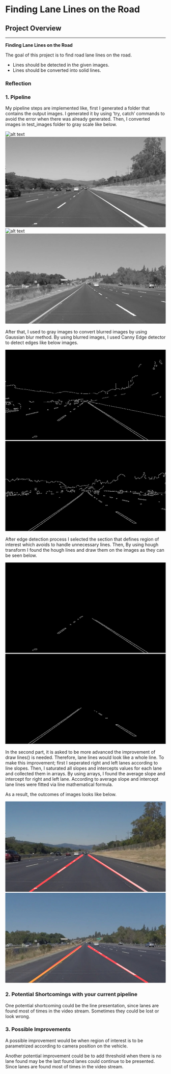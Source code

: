 # **Finding Lane Lines on the Road** 

## Project Overview
---

**Finding Lane Lines on the Road**

The goal of this project is to find road lane lines on the road. 
* Lines should be detected in the given images.
* Lines should be converted into solid lines.

[//]: # (Image References)
[image1]:  ./test_images/solidWhiteRight.jpg "Solid White Right"
[image2]: ./test_images/solidWhiteCurve.jpg "Solid White Curve"
[image3]: ./test_images/solidYellowCurve2.jpg "Solid Yellow Curve 2"
[image4]: ./test_images/solidYellowLeft.jpg "Solid Yellow Left"
[image5]: ./test_images/whiteCarLaneSwitch.jpg "White Car Lane Switch"
[image6]: ./test_images/solidYellowCurve.jpg "Solid Yellow Curve"
[image10]: ./examples/gray_solidWhiteRight.jpg "Solid White Right in Gray Scale"
[image20]: ./examples/gray_solidWhiteCurve.jpg "Solid White Curve in Gray Scale"
[image30]: ./examples/gray_solidYellowCurve2.jpg "Solid Yellow Curve 2 in Gray Scale"
[image40]: ./examples/gray_solidYellowLeft.jpg "Solid Yellow Leftin Gray Scale"
[image50]: ./examples/gray_whiteCarLaneSwitch.jpg "White Car Lane Switch in Gray Scale"
[image60]: ./examples/gray_solidYellowCurve.jpg "Solid Yellow Curve in Gray Scale"
[image100]: ./examples/blur_solidWhiteRight.jpg "Blurred Solid Right Curve"
[image200]: ./examples/blur_solidWhiteCurve.jpg "Blurred Solid White Curve"
[image300]: ./examples/blur_solidYellowCurve2.jpg "Blurred Solid Yellow Curve 2"
[image400]: ./examples/blur_solidYellowLeft.jpg "Blurred Solid Yellow Left"
[image500]: ./examples/blur_whiteCarLaneSwitch.jpg "Blurred White Car Lane Switch"
[image600]: ./examples/blur_solidYellowCurve.jpg "Blurred Solid Yellow Curve"
[image1000]: ./examples/canny_solidWhiteRight.jpg "Edges Detected - Solid White Right"
[image2000]: ./examples/canny_solidWhiteCurve.jpg "Edges Detected - Solid White Curve"
[image3000]: ./examples/canny_solidYellowCurve2.jpg "Edges Detected - Solid Yellow Curve 2"
[image4000]: ./examples/canny_solidYellowLeft.jpg "Edges Detected - Solid White Curve"
[image5000]: ./examples/canny_whiteCarLaneSwitch.jpg "Edges Detected - White Car Lane Switch"
[image6000]: ./examples/canny_solidYellowCurve.jpg "Edges Detected - Solid Yellow Curve"
[image10000]: ./examples/hough_solidWhiteRight.jpg "Solid White Right Hough Lines"
[image20000]: ./examples/hough_solidWhiteCurve.jpg "Solid White Curve Hough Lines"
[image30000]: ./examples/hough_solidYellowCurve2.jpg "Solid Yellow Curve 2 Hough Lines"
[image40000]: ./examples/hough_solidYellowLeft.jpg "Solid Yellow Left Hough Lines"
[image50000]: ./examples/hough_whiteCarLaneSwitch.jpg "White Car Lane Switch Hough Lines"
[image60000]: ./examples/hough_solidYellowCurve.jpg "Solid Yellow Curve Hough Lines"
[image100000]: ./test_images_output/solidWhiteRight.jpg "Solid White Right with Solid Lane Lines"
[image200000]: ./test_images_output/solidWhiteCurve.jpg "Solid White Curve with Solid Lane Lines"
[image300000]: ./test_images_output/solidYellowCurve2.jpg "Solid Yellow Curve 2 with Solid Lane Lines"
[image400000]: ./test_images_output/solidYellowLeft.jpg "Solid Yellow Left with Solid Lane Lines"
[image500000]: ./test_images_output/whiteCarLaneSwitch.jpg "White Car Lane Switch with Solid Lane Lines"
[image600000]: ./test_images_output/solidYellowCurve.jpg "Solid Yellow Curve with Solid Lane Lines"

### Reflection

### 1. Pipeline

My pipeline steps are implemented like, first I generated a folder that contains the output images. I generated it by using ‘try, catch’ commands to avoid the error when there was already generated. Then, I converted images in test_images folder to gray scale like below. 

![alt text][image1] ![alt text][image10] 
![alt text][image4] ![alt text][image40] 

After that, I used to gray images to convert blurred images by using Gaussian blur method. By using blurred images, I used Canny Edge detector to detect edges like below images. 

![alt text][image1000]
![alt text][image4000]

After edge detection process I selected the section that defines region of interest which avoids to handle unnecessary lines. Then, By using hough transform I found the hough lines and draw them on the images as they can be seen below. 

![alt text][image10000]
![alt text][image40000]

In the second part, it is asked to be more advanced the improvement of draw lines() is needed. Therefore, lane lines would look like a whole line. To make this improvement; first I seperated right and left lanes according to line slopes. Then, I saturated all slopes and intercepts values for each lane and collected them in arrays. By using arrays, I found the average slope and intercept for right and left lane. According to average slope and intercept lane lines were fitted via line mathematical formula. 

As a result, the outcomes of images looks like below.

![alt text][image100000]
![alt text][image400000]


### 2.  Potential Shortcomings with your current pipeline

One potential shortcoming could be the line presentation, since lanes are found most of times in the video stream. Sometimes they could be lost or look wrong. 

### 3. Possible Improvements

A possible improvement would be when region of interest is to be parametrized according to camera position on the vehicle.

Another potential improvement could be to add threshold when there is no lane found may be the last found lanes could continue to be presented. Since lanes are found most of times in the video stream. 
